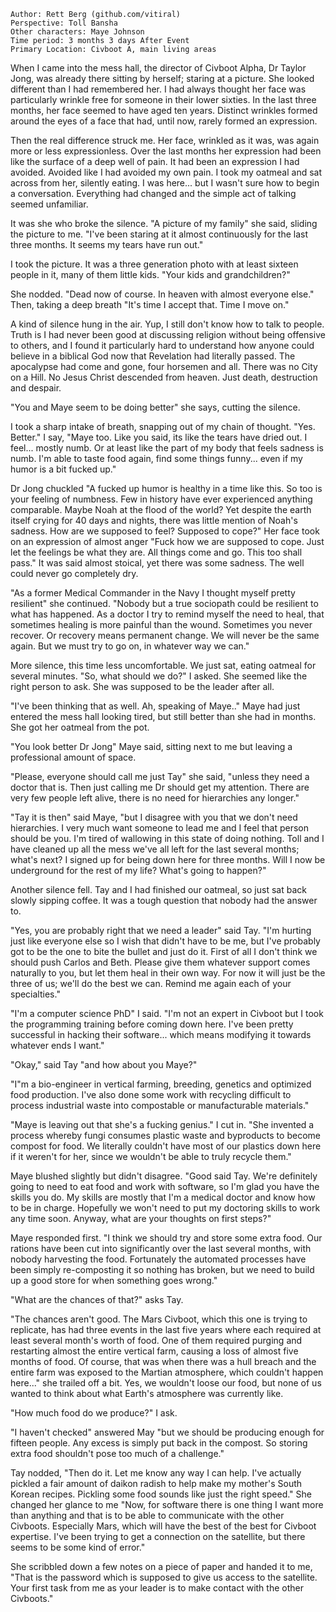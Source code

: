 ```
Author: Rett Berg (github.com/vitiral)
Perspective: Toll Bansha
Other characters: Maye Johnson
Time period: 3 months 3 days After Event
Primary Location: Civboot A, main living areas
```

When I came into the mess hall, the director of Civboot Alpha, Dr Taylor Jong,
was already there sitting by herself; staring at a picture. She looked
different than I had remembered her. I had always thought her face was
particularly wrinkle free for someone in their lower sixties. In the last
three months, her face seemed to have aged ten years. Distinct wrinkles formed
around the eyes of a face that had, until now, rarely formed an expression.

Then the real difference struck me. Her face, wrinkled as it was, was again
more or less expressionless. Over the last months her expression had been like
the surface of a deep well of pain. It had been an expression I had avoided.
Avoided like I had avoided my own pain. I took my oatmeal and sat across from
her, silently eating. I was here... but I wasn't sure how to begin a
conversation. Everything had changed and the simple act of talking seemed
unfamiliar.

It was she who broke the silence. "A picture of my family" she said, sliding
the picture to me. "I've been staring at it almost continuously for the last
three months. It seems my tears have run out."

I took the picture. It was a three generation photo with at least sixteen
people in it, many of them little kids. "Your kids and grandchildren?"

She nodded. "Dead now of course. In heaven with almost everyone else." Then,
taking a deep breath "It's time I accept that. Time I move on."

A kind of silence hung in the air. Yup, I still don't know how to talk to
people.  Truth is I had never been good at discussing religion without being
offensive to others, and I found it particularly hard to understand how anyone
could believe in a biblical God now that Revelation had literally passed. The
apocalypse had come and gone, four horsemen and all. There was no City on a
Hill. No Jesus Christ descended from heaven. Just death, destruction and
despair.

"You and Maye seem to be doing better" she says, cutting the silence.

I took a sharp intake of breath, snapping out of my chain of thought. "Yes.
Better." I say, "Maye too. Like you said, its like the tears have dried out. I
feel...  mostly numb. Or at least like the part of my body that feels sadness
is numb. I'm able to taste food again, find some things funny... even if my
humor is a bit fucked up."

Dr Jong chuckled "A fucked up humor is healthy in a time like this. So too is
your feeling of numbness. Few in history have ever experienced anything
comparable. Maybe Noah at the flood of the world? Yet despite the earth itself
crying for 40 days and nights, there was little mention of Noah's sadness. How
are we supposed to feel? Supposed to cope?" Her face took on an expression of
almost anger "Fuck how we are supposed to cope. Just let the feelings be what
they are. All things come and go. This too shall pass." It was said almost
stoical, yet there was some sadness. The well could never go completely dry.

"As a former Medical Commander in the Navy I thought myself pretty resilient"
she continued. "Nobody but a true sociopath could be resilient to what has
happened. As a doctor I try to remind myself the need to heal, that sometimes
healing is more painful than the wound. Sometimes you never recover. Or
recovery means permanent change. We will never be the same again. But we must
try to go on, in whatever way we can."

More silence, this time less uncomfortable. We just sat, eating oatmeal for
several minutes. "So, what should we do?" I asked. She seemed like the right
person to ask. She was supposed to be the leader after all.

"I've been thinking that as well. Ah, speaking of Maye.." Maye had just entered
the mess hall looking tired, but still better than she had in months. She got
her oatmeal from the pot.

"You look better Dr Jong" Maye said, sitting next to me but leaving a
professional amount of space.

"Please, everyone should call me just Tay" she said, "unless they need a doctor
that is. Then just calling me Dr should get my attention. There are very few
people left alive, there is no need for hierarchies any longer."

"Tay it is then" said Maye, "but I disagree with you that we don't need
hierarchies. I very much want someone to lead me and I feel that person should
be you. I'm tired of wallowing in this state of doing nothing. Toll and I have
cleaned up all the mess we've all left for the last several months; what's
next? I signed up for being down here for three months. Will I now be
underground for the rest of my life? What's going to happen?"

Another silence fell. Tay and I had finished our oatmeal, so just sat back
slowly sipping coffee. It was a tough question that nobody had the answer to.

"Yes, you are probably right that we need a leader" said Tay. "I'm hurting just
like everyone else so I wish that didn't have to be me, but I've probably got
to be the one to bite the bullet and just do it. First of all I don't think we
should push Carlos and Beth. Please give them whatever support comes naturally
to you, but let them heal in their own way. For now it will just be the three
of us; we'll do the best we can. Remind me again each of your specialties."

"I'm a computer science PhD" I said. "I'm not an expert in Civboot but I took
the programming training before coming down here. I've been pretty successful
in hacking their software... which means modifying it towards whatever ends I
want."

"Okay," said Tay "and how about you Maye?"

"I"m a bio-engineer in vertical farming, breeding, genetics and optimized food
production. I've also done some work with recycling difficult to process
industrial waste into compostable or manufacturable materials."

"Maye is leaving out that she's a fucking genius." I cut in. "She invented a
process whereby fungi consumes plastic waste and byproducts to become compost
for food. We literally couldn't have most of our plastics down here if it
weren't for her, since we wouldn't be able to truly recycle them."

Maye blushed slightly but didn't disagree. "Good said Tay. We're definitely
going to need to eat food and work with software, so I'm glad you have the
skills you do. My skills are mostly that I'm a medical doctor and know how
to be in charge. Hopefully we won't need to put my doctoring skills to work
any time soon. Anyway, what are your thoughts on first steps?"

Maye responded first. "I think we should try and store some extra food.
Our rations have been cut into significantly over the last several months,
with nobody harvesting the food. Fortunately the automated processes have
been simply re-composting it so nothing has broken, but we need to build up
a good store for when something goes wrong."

"What are the chances of that?" asks Tay.

"The chances aren't good. The Mars Civboot, which this one is trying to
replicate, has had three events in the last five years where each required at
least several month's worth of food. One of them required purging and
restarting almost the entire vertical farm, causing a loss of almost five
months of food. Of course, that was when there was a hull breach and the entire
farm was exposed to the Martian atmosphere, which couldn't happen here..." she
trailed off a bit. Yes, we wouldn't loose our food, but none of us wanted to
think about what Earth's atmosphere was currently like.

"How much food do we produce?" I ask.

"I haven't checked" answered May "but we should be producing enough for fifteen
people. Any excess is simply put back in the compost. So storing extra food
shouldn't pose too much of a challenge."

Tay nodded, "Then do it. Let me know any way I can help. I've actually pickled
a fair amount of daikon radish to help make my mother's South Korean recipes.
Pickling some food sounds like just the right speed." She changed her glance
to me "Now, for software there is one thing I want more than anything and that
is to be able to communicate with the other Civboots. Especially Mars,
which will have the best of the best for Civboot expertise. I've been trying to
get a connection on the satellite, but there seems to be some kind of error."

She scribbled down a few notes on a piece of paper and handed it to me, "That
is the password which is supposed to give us access to the satellite. Your first
task from me as your leader is to make contact with the other Civboots."

